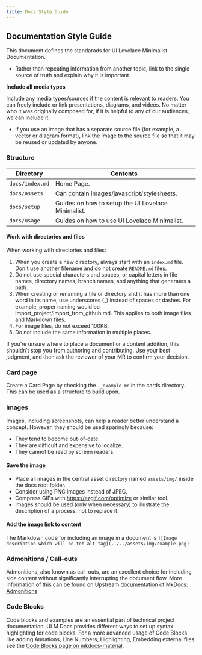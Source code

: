 ```yaml
---
title: Docs Style Guide
---
```


## Documentation Style Guide

This document defines the standarads for UI Lovelace Minimalist Documentation.

- Rather than repeating information from another topic, link to the single source of truth and explain why it is important.

**Include all media types**

Include any media types/sources if the content is relevant to readers. You can freely include or link presentations, diagrams, and videos. No matter who it was originally composed for, if it is helpful to any of our audiences, we can include it.

- If you use an image that has a separate source file (for example, a vector or diagram format), link the image to the source file so that it may be reused or updated by anyone.

### Structure

|Directory | Contents |
|----------|----------|
|`docs/index.md`| Home Page.|
|`docs/assets`| Can contain images/javascript/stylesheets. |
|`docs/setup`| Guides on how to setup the  UI Lovelace Minimalist. |
|`docs/usage`| Guides on how to use UI Lovelace Minimalist. |

#### Work with directories and files

When working with directories and files:

1. When you create a new directory, always start with an `index.md` file. Don't use another filename and do not create `README.md` files.
2. Do not use special characters and spaces, or capital letters in file names, directory names, branch names, and anything that generates a path.
3. When creating or renaming a file or directory and it has more than one word in its name, use underscores (_) instead of spaces or dashes. For example, proper naming would be import_project/import_from_github.md. This applies to both image files and Markdown files.
4. For image files, do not exceed 100KB.
5. Do not include the same information in multiple places.

If you’re unsure where to place a document or a content addition, this shouldn’t stop you from authoring and contributing. Use your best judgment, and then ask the reviewer of your MR to confirm your decision.

### Card page

Create a Card Page by checking the `._example.md` in the cards directory. This can be used as a structure to build upon.

### Images

Images, including screenshots, can help a reader better understand a concept. However, they should be used sparingly because:

- They tend to become out-of-date.
- They are difficult and expensive to localize.
- They cannot be read by screen readers.

#### Save the image

- Place all images in the central asset directory named `assets/img/` inside the docs root folder.
- Consider using PNG images instead of JPEG.
- Compress GIFs with https://ezgif.com/optimize or similar tool.
- Images should be used (only when necessary) to illustrate the description of a process, not to replace it.

#### Add the image link to content

The Markdown code for including an image in a document is `![Image description which will be teh alt tag](../../assets/img/example.png)`

### Admonitions / Call-outs

Admonitions, also known as call-outs, are an excellent choice for including side content without significantly interrupting the document flow. More information of this can be found on Upstream documentation of MkDocs: [Admonitions](https://squidfunk.github.io/mkdocs-material/reference/admonitions/#admonitions)

### Code Blocks

Code blocks and examples are an essential part of technical project documentation. ULM Docs provides different ways to set up syntax highlighting for code blocks. For a more advanced usage of Code Blocks like adding Annations, Line Numbers, Highlighting, Embedding external files see the [Code Blocks page on mkdocs-material](https://squidfunk.github.io/mkdocs-material/reference/code-blocks/#usage).
